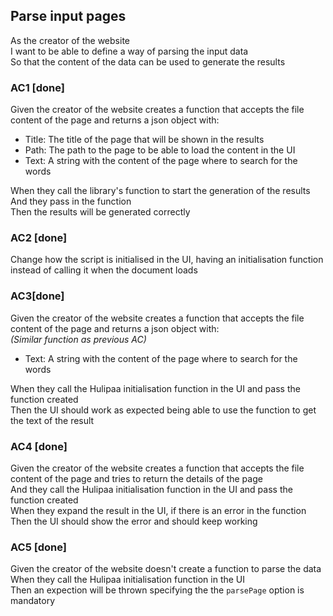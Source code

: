 ## Parse input pages
As the creator of the website  
I want to be able to define a way of parsing the input data  
So that the content of the data can be used to generate the results

### AC1 [**done**]
Given the creator of the website creates a function that accepts the file content of the page and returns a json object with:  
- Title: The title of the page that will be shown in the results
- Path: The path to the page to be able to load the content in the UI
- Text: A string with the content of the page where to search for the words

When they call the library's function to start the generation of the results  
And they pass in the function  
Then the results will be generated correctly

### AC2 [**done**]
Change how the script is initialised in the UI, having an initialisation function instead of calling it when the document loads

### AC3[**done**]
Given the creator of the website creates a function that accepts the file content of the page and returns a json object with:  
*(Similar function as previous AC)* 
- Text: A string with the content of the page where to search for the words  
 
When they call the Hulipaa initialisation function in the UI and pass the function created    
Then the UI should work as expected being able to use the function to get the text of the result

### AC4 [**done**]
Given the creator of the website creates a function that accepts the file content of the page and tries to return the details of the page  
And they call the Hulipaa initialisation function in the UI and pass the function created  
When they expand the result in the UI, if there is an error in the function  
Then the UI should show the error and should keep working

### AC5 [**done**]
Given the creator of the website doesn't create a function to parse the data  
When they call the Hulipaa initialisation function in the UI  
Then an expection will be thrown specifying the the `parsePage` option is mandatory